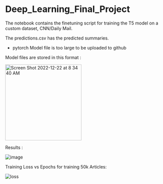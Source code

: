 # Deep_Learning_Final_Project

The notebook contains the finetuning script for training the T5 model on a custom dataset, CNN/Daily Mail. 

The predictions.csv has the predicted summaries. 
* pytorch Model file is too large to be uploaded to github

Model files are stored in this format : 

<img width="243" alt="Screen Shot 2022-12-22 at 8 34 40 AM" src="https://user-images.githubusercontent.com/26515041/209145541-0dbbba85-8579-4a34-b879-62b58fced398.png">

Results : 

![image](https://user-images.githubusercontent.com/26515041/209145599-07c63092-3ff9-4373-b143-ee1c8b02f13f.png)

Training Loss vs Epochs for training 50k Articles: 

![loss](https://user-images.githubusercontent.com/26515041/209145790-79c99df9-fc6a-4f48-ae39-6752eaf7939c.png)
